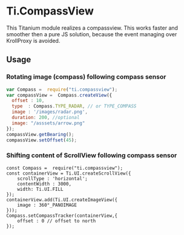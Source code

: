 # Ti.CompassView

This Titanium module realizes a compassview. This works faster and smoother then a pure JS solution, because the event managing over KrollProxy is avoided.
 
 ## Usage
 
 ### Rotating image (compass) following compass sensor
 
 ```javascript
 var Compass =  require("ti.compassview"); 
 var compassView =  Compass.createView({
   offset : 10,
   type  : Compass.TYPE_RADAR, // or TYPE_COMPASS
   image : '/images/radar.png',
   duration: 200, //optional
   image: "/asssets/arrow.png"
 });
 compassView.getBearing();
 compassView.setOffset(45); 
```

### Shifting content of ScrollView following compass sensor

```
const Compass =  require("ti.compassview"); 
const containerView = Ti.UI.createScrollView({
	scrollType : 'horizontal';
	contentWidth : 3000,
	width: Ti.UI.FILL
});
containerView.add(Ti.UI.createImageView({
	image : 360°_PANOIMAGE
}));
Compass.setCompassTracker(containerView,{
	offset : 0 // offset to north
});
```